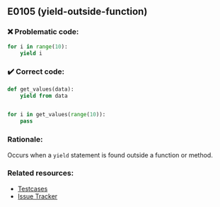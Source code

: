 ## E0105 (yield-outside-function)

### :x: Problematic code:

```python
for i in range(10):
    yield i
```

### :heavy_check_mark: Correct code:

```python
def get_values(data):
    yield from data


for i in get_values(range(10)):
    pass
```

### Rationale:

Occurs when a `yield` statement is found outside a function or method.

### Related resources:

- [Testcases](https://github.com/PyCQA/pylint/blob/master/tests/functional/y/yield_from_outside_func.py)
- [Issue Tracker](https://github.com/PyCQA/pylint/issues?q=is%3Aissue+%22yield-outside-function%22+OR+%22E0105%22)
